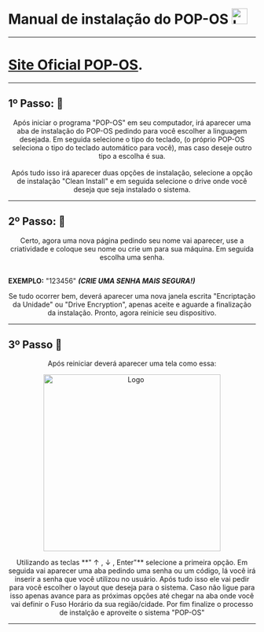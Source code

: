 # Manual de instalação do POP-OS <img src="https://static-00.iconduck.com/assets.00/pop-os-icon-2048x2048-mjad7yws.png" alt="Logo" width="32"> 

---

# **[Site Oficial POP-OS](https://pop.system76.com/).** 

---

## 1º Passo: 🧩 ## 

<div style="text-align: center;"> Após iniciar o programa "POP-OS" em seu computador, irá aparecer uma aba de instalação do POP-OS pedindo para você escolher a linguagem desejada. Em seguida selecione o tipo do teclado, (o próprio POP-OS seleciona o tipo do teclado automático para você), mas caso deseje outro tipo a escolha é sua. </div>
<br>
<div style="text-align: center;"> Após tudo isso irá aparecer duas opções de instalação, selecione a opção de instalação "Clean Install" e em seguida selecione o drive onde você deseja que seja instalado o sistema.</div>

---

## 2º Passo: 🔐 ##
 <div style="text-align: center;">Certo, agora uma nova página pedindo seu nome vai aparecer, use a criatividade e coloque seu nome ou crie um para sua máquina. Em seguida escolha uma senha. </div>
 <br>

**EXEMPLO:** "123456" _**(CRIE UMA SENHA MAIS SEGURA!)**_
<br>

<div style="text-align: center;">Se tudo ocorrer bem, deverá aparecer uma nova janela escrita "Encriptação da Unidade" ou "Drive Encryption", apenas aceite e aguarde a finalização da instalação. Pronto, agora reinicie seu dispositivo. </div>

---

## 3º Passo 💾 ##
<div style="text-align: center;">Após reiniciar deverá aparecer uma tela como essa:

<img src="https://upload.wikimedia.org/wikipedia/commons/4/48/Debian_Unstable_GRUB2_%282015%29.png" alt="Logo" width="360"></div>

<div style="text-align: center;">Utilizando as teclas **" ↑ , ↓ , Enter"** selecione a primeira opção. Em seguida vai aparecer uma aba pedindo uma senha ou um código, lá você irá inserir a senha que você utilizou no usuário. Após tudo isso ele vai pedir para você escolher o layout que deseja para o sistema. Caso não ligue para isso apenas avance para as próximas opções até chegar na aba onde você vai definir o Fuso Horário da sua região/cidade. Por fim finalize o processo de instalção e aproveite o sistema "POP-OS"</div>

---
